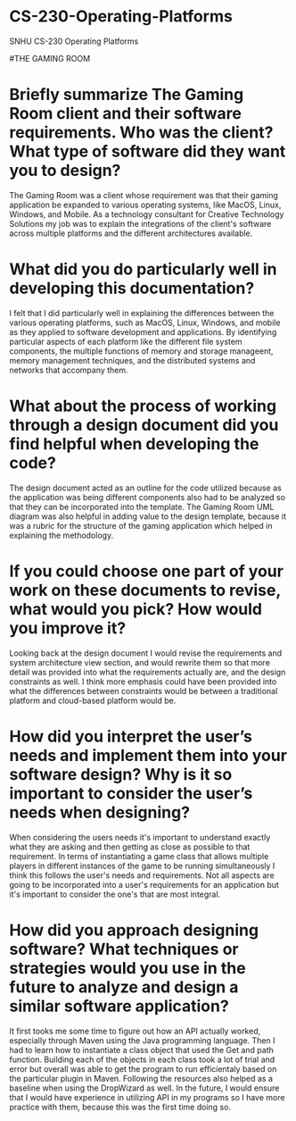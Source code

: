 # CS-230-Operating-Platforms
SNHU CS-230 Operating Platforms

#THE GAMING ROOM

# Briefly summarize The Gaming Room client and their software requirements. Who was the client? What type of software did they want you to design?
The Gaming Room was a client whose requirement was that their gaming application be expanded to various operating systems, like MacOS, Linux, Windows, and Mobile. As a technology consultant for Creative Technology Solutions my job was to explain the integrations of the client's software across multiple platforms and the different architectures available.

# What did you do particularly well in developing this documentation?
I felt that I did particularly well in explaining the differences between the various operating platforms, such as MacOS, Linux, Windows, and mobile as they applied to software development and applications. By identifying particular aspects of each platform like the different file system components, the multiple functions of memory and storage manageent, memory management techniques, and the distributed systems and networks that accompany them. 

# What about the process of working through a design document did you find helpful when developing the code?
The design document acted as an outline for the code utilized because as the application was being different components also had to be analyzed so that they can be incorporated into the template. The Gaming Room UML diagram was also helpful in adding value to the design template, because it was a rubric for the structure of the gaming application which helped in explaining the methodology.  

# If you could choose one part of your work on these documents to revise, what would you pick? How would you improve it?
Looking back at the design document I would revise the requirements and system architecture view section, and would rewrite them so that more detail was provided into what the requirements actually are, and the design constraints as well. I think more emphasis could have been provided into what the differences between constraints would be between a traditional platform and cloud-based platform would be.

# How did you interpret the user’s needs and implement them into your software design? Why is it so important to consider the user’s needs when designing?
When considering the users needs it's important to understand exactly what they are asking and then getting as close as possible to that requirement. In terms of instantiating a game class that allows multiple players in different instances of the game to be running simultaneously I think this follows the user's needs and requirements. Not all aspects are going to be incorporated into a user's requirements for an application but it's important to consider the one's that are most integral.

# How did you approach designing software? What techniques or strategies would you use in the future to analyze and design a similar software application?
It first tooks me some time to figure out how an API actually worked, especially through Maven using the Java programming language. Then I had to learn how to instantiate a class object that used the Get and path function. Building each of the objects in each class took a lot of trial and error but overall was able to get the program to run efficientaly based on the particular plugin in Maven. Following the resources also helped as a baseline when using the DropWizard as well. In the future, I would ensure that I would have experience in utilizing API in my programs so I have more practice with them, because this was the first time doing so. 
